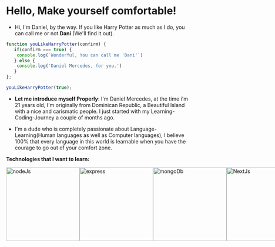 # **Hello**, Make yourself comfortable!



- Hi, I'm Daniel, by the way. If you like Harry Potter as much as I do, you can call me or not **Dani** (We'll find it out). 

```js
function youLikeHarryPotter(confirm) {
   if(confirm === true) {
    console.log(`Wonderful, You can call me 'Dani'`)
   } else {
    console.log('Daniel Mercedes, for you.')
   }
};

youLikeHarryPotter(true); 
```

- **Let me introduce myself Properly**: I'm Daniel Mercedes, at the time i'm 21 years old, I'm originally from Dominican Republic, a Beautiful Island with a nice and carismatic people. I just started with my Learning-Coding-Journey a couple of months ago. 

- I'm a dude who is completely passionate about Language-Learning(Human languages as well as Computer languages), I believe 100% that every language in this world is learnable when you have the courage to go out of your comfort zone. 

**Technologies that I want to learn:**

<div style="display: flex; center align-items: center ;>
   <img src="https://logos-download.com/wp-content/uploads/2016/09/React_logo_wordmark.png" alt="react" width="200"/> 
   <img src="https://upload.wikimedia.org/wikipedia/commons/thumb/d/d9/Node.js_logo.svg/2560px-Node.js_logo.svg.png" alt="nodeJs" width="200"/>
   <img src="https://camo.githubusercontent.com/423664f678fc08582fa8c2e5999d6eef9225631dcac55e3b3a66a90a0edb6bf7/68747470733a2f2f63646e2e776f726c64766563746f726c6f676f2e636f6d2f6c6f676f732f657870726573732d3130392e737667" alt="express" width="200"/>
   <img src="https://upload.wikimedia.org/wikipedia/commons/thumb/9/93/MongoDB_Logo.svg/2560px-MongoDB_Logo.svg.png" alt="mongoDb" width="200"/>
   <img src="https://mfg.fhstp.ac.at/cms/wp-content/uploads/2022/02/800px-Nextjs-logo.svg_.png" alt="NextJs" width="200"/>
   <img src="https://upload.wikimedia.org/wikipedia/commons/3/30/Redux_Logo.png" alt="Redux" width="200"/>

</div>









